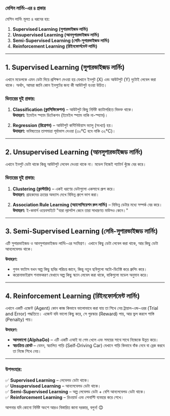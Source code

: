 ### **মেশিন লার্নিং-এর ৪ প্রকার**  

মেশিন লার্নিং মূলত ৪ ধরনের হয়:  

1. **Supervised Learning (সুপারভাইজড লার্নিং)**  
2. **Unsupervised Learning (আনসুপারভাইজড লার্নিং)**  
3. **Semi-Supervised Learning (সেমি-সুপারভাইজড লার্নিং)**  
4. **Reinforcement Learning (রিইনফোর্সমেন্ট লার্নিং)**  

---

## **1. Supervised Learning (সুপারভাইজড লার্নিং)**  
এখানে মডেলকে এমন ডেটা দিয়ে প্রশিক্ষণ দেওয়া হয় যেখানে ইনপুট (X) এবং আউটপুট (Y) দুটোই লেবেল করা থাকে। অর্থাৎ, আমরা জানি কোন ইনপুটের জন্য কী আউটপুট হওয়া উচিত।  

### **ভিতরের দুই প্রকার:**  
1. **Classification (ক্লাসিফিকেশন)** – আউটপুট কিছু নির্দিষ্ট ক্যাটাগরিতে বিভক্ত থাকে।  
   **উদাহরণ:** ইমেইল স্প্যাম ডিটেকশন (ইমেইল স্প্যাম নাকি না-স্প্যাম)।  

2. **Regression (রিগ্রেশন)** – আউটপুট কন্টিনিউয়াস ভ্যালু (সংখ্যা) হয়।  
   **উদাহরণ:** ভবিষ্যতের তাপমাত্রা পূর্বাভাস দেওয়া (৩০°C হবে নাকি ৩২°C)।  

---

## **2. Unsupervised Learning (আনসুপারভাইজড লার্নিং)**  
এখানে ইনপুট ডেটা থাকে কিন্তু আউটপুট লেবেল দেওয়া থাকে না। মডেল নিজেই প্যাটার্ন খুঁজে বের করে।  

### **ভিতরের দুই প্রকার:**  
1. **Clustering (ক্লাস্টারিং)** – একই ধরণের ডেটাগুলো একসাথে গ্রুপ করে।  
   **উদাহরণ:** গ্রাহকদের ক্রয়ের অভ্যাস দেখে বিভিন্ন গ্রুপে ভাগ করা।  

2. **Association Rule Learning (অ্যাসোসিয়েশন রুল লার্নিং)** – বিভিন্ন ডেটার মধ্যে সম্পর্ক বের করে।  
   **উদাহরণ:** ই-কমার্স ওয়েবসাইটে "যারা ল্যাপটপ কেনে তারা সাধারণত মাউসও কেনে।"  

---

## **3. Semi-Supervised Learning (সেমি-সুপারভাইজড লার্নিং)**  
এটি সুপারভাইজড ও আনসুপারভাইজড লার্নিং-এর সংমিশ্রণ। এখানে কিছু ডেটা লেবেল করা থাকে, আর কিছু ডেটা আনলেবেলড থাকে।  

**উদাহরণ:**  
- গুগল ফটোস যখন অল্প কিছু ছবির পরিচয় জানে, কিন্তু নতুন ছবিগুলো অটো-ডিটেক্ট করে গ্রুপিং করে।  
- করোনাভাইরাস শনাক্তকরণ যেখানে অল্প কিছু স্ক্যান লেবেল করা থাকে, বাকিগুলো মডেল অনুমান করে।  

---

## **4. Reinforcement Learning (রিইনফোর্সমেন্ট লার্নিং)**  
এখানে একটি এজেন্ট (Agent) কোন কাজ কিভাবে ভালোভাবে করা যায় তা শিখে নেয় ট্রায়াল-এন্ড-এরর (Trial and Error) পদ্ধতিতে। এজেন্ট যদি ভালো কিছু করে, সে পুরস্কার (Reward) পায়, আর ভুল করলে শাস্তি (Penalty) পায়।  

**উদাহরণ:**  
- **আলফাগো (AlphaGo)** – এটি একটি এআই যা গেম খেলে এবং সময়ের সাথে সাথে নিজেকে উন্নত করে।  
- **স্বয়ংক্রিয় রোবট** – যেমন, স্বচালিত গাড়ি (Self-Driving Car) যেখানে গাড়ি কিভাবে বাঁক নেবে বা ব্রেক করবে তা নিজে শিখে নেয়।  

---

### **উপসংহার:**  
✅ **Supervised Learning** – লেবেলড ডেটা থাকে।  
✅ **Unsupervised Learning** – আনলেবেলড ডেটা থাকে।  
✅ **Semi-Supervised Learning** – অল্প লেবেলড ডেটা + বেশি আনলেবেলড ডেটা থাকে।  
✅ **Reinforcement Learning** – রিওয়ার্ড এবং পেনাল্টি ব্যবহার করে শেখে।  

আপনার যদি কোনো নির্দিষ্ট অংশে আরও বিস্তারিত জানা দরকার, বলুন! 😊
